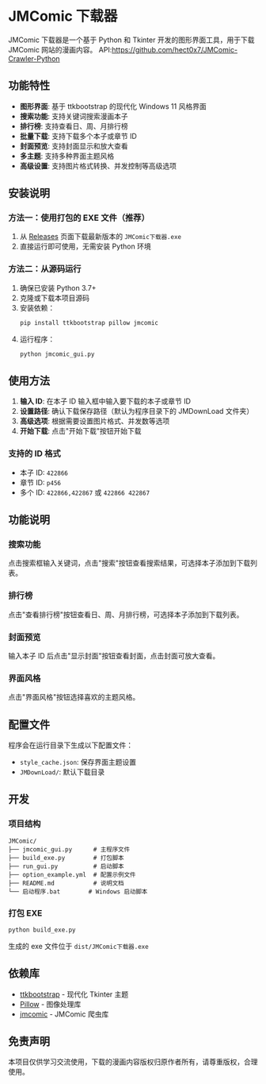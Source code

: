 # JMComic 下载器

JMComic 下载器是一个基于 Python 和 Tkinter 开发的图形界面工具，用于下载 JMComic 网站的漫画内容。
API:https://github.com/hect0x7/JMComic-Crawler-Python
## 功能特性

-  **图形界面**: 基于 ttkbootstrap 的现代化 Windows 11 风格界面
-  **搜索功能**: 支持关键词搜索漫画本子
-  **排行榜**: 支持查看日、周、月排行榜
-  **批量下载**: 支持下载多个本子或章节 ID
-  **封面预览**: 支持封面显示和放大查看
-  **多主题**: 支持多种界面主题风格
-  **高级设置**: 支持图片格式转换、并发控制等高级选项

## 安装说明

### 方法一：使用打包的 EXE 文件（推荐）

1. 从 [Releases](https://github.com/your-username/jmcomic-downloader/releases) 页面下载最新版本的 `JMComic下载器.exe`
2. 直接运行即可使用，无需安装 Python 环境

### 方法二：从源码运行

1. 确保已安装 Python 3.7+
2. 克隆或下载本项目源码
3. 安装依赖：
   ```bash
   pip install ttkbootstrap pillow jmcomic
   ```
4. 运行程序：
   ```bash
   python jmcomic_gui.py
   ```

## 使用方法

1. **输入 ID**: 在本子 ID 输入框中输入要下载的本子或章节 ID
2. **设置路径**: 确认下载保存路径（默认为程序目录下的 JMDownLoad 文件夹）
3. **高级选项**: 根据需要设置图片格式、并发数等选项
4. **开始下载**: 点击"开始下载"按钮开始下载

### 支持的 ID 格式

- 本子 ID: `422866`
- 章节 ID: `p456`
- 多个 ID: `422866,422867` 或 `422866 422867`

## 功能说明

### 搜索功能
点击搜索框输入关键词，点击"搜索"按钮查看搜索结果，可选择本子添加到下载列表。

### 排行榜
点击"查看排行榜"按钮查看日、周、月排行榜，可选择本子添加到下载列表。

### 封面预览
输入本子 ID 后点击"显示封面"按钮查看封面，点击封面可放大查看。

### 界面风格
点击"界面风格"按钮选择喜欢的主题风格。

## 配置文件

程序会在运行目录下生成以下配置文件：

- `style_cache.json`: 保存界面主题设置
- `JMDownLoad/`: 默认下载目录

## 开发

### 项目结构

```
JMComic/
├── jmcomic_gui.py      # 主程序文件
├── build_exe.py        # 打包脚本
├── run_gui.py          # 启动脚本
├── option_example.yml  # 配置示例文件
├── README.md           # 说明文档
└── 启动程序.bat        # Windows 启动脚本
```

### 打包 EXE

```bash
python build_exe.py
```

生成的 exe 文件位于 `dist/JMComic下载器.exe`

## 依赖库

- [ttkbootstrap](https://github.com/israel-dryer/ttkbootstrap) - 现代化 Tkinter 主题
- [Pillow](https://python-pillow.org/) - 图像处理库
- [jmcomic](https://github.com/hect0x7/JMComic-Crawler-Python) - JMComic 爬虫库

## 免责声明

本项目仅供学习交流使用，下载的漫画内容版权归原作者所有，请尊重版权，合理使用。
